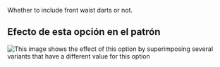Whether to include front waist darts or not.

## Efecto de esta opción en el patrón

![This image shows the effect of this option by superimposing several variants that have a different value for this option](simone_frontdarts_sample.svg "Effect of this option on the pattern")
